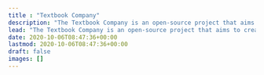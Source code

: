 ```yaml
---
title : "Textbook Company"
description: "The Textbook Company is an open-source project that aims to create a reference framework for designing IT organizations."
lead: "The Textbook Company is an open-source project that aims to create a reference framework for designing IT organizations."
date: 2020-10-06T08:47:36+00:00
lastmod: 2020-10-06T08:47:36+00:00
draft: false
images: []
---
```

